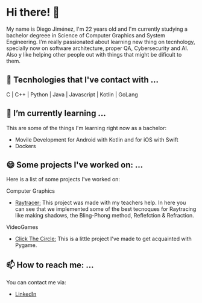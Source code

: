 # Hi there! 👋
My name is Diego Jiménez, I'm 22 years old and I'm currently studying a bachelor degreee in Science of Computer Graphics and System Engineering.
I'm really passionated about learning new thing on tecnhology, specially now on software architecture, proper QA, Cybersecurity and AI. Also y like helping other people out with things that might be dificult to them. 

## 🔭 Tecnhologies that I've contact with ...
C | C++ | Python | Java | Javascript | Kotlin | GoLang

## 🌱 I’m currently learning ...
This are some of the things I'm learning right now as a bachelor:
- Movile Development for Android with Kotlin and for iOS with Swift
- Dockers

## 😄 Some projects I've worked on: ...
Here is a list of some projects I've worked on:

Computer Graphics
 - [Raytracer:](https://github.com/DJ2513/RayTracer_V0.9) This project was made with my teachers help. In here you can see that we implemented some of the best tecnoques for Raytracing like making shadows, the Bling-Phong method, Reflefction & Refraction.

VideoGames
- [Click The Circle:](https://github.com/DJ2513/PythonClickTheCircle) This is a little project I've made to get acquainted with Pygame. 

## 📫 How to reach me: ...
You can contact me via:
 - [LinkedIn](https://www.linkedin.com/in/diego-jim%C3%A9nez-ontiveros-738972276/)
<!--
**DJ2513/DJ2513** is a ✨ _special_ ✨ repository because its `README.md` (this file) appears on your GitHub profile.

Here are some ideas to get you started:

- 👯 I’m looking to collaborate on ...
- 🤔 I’m looking for help with ...
- 💬 Ask me about ...
- ⚡ Fun fact: ...
-->
